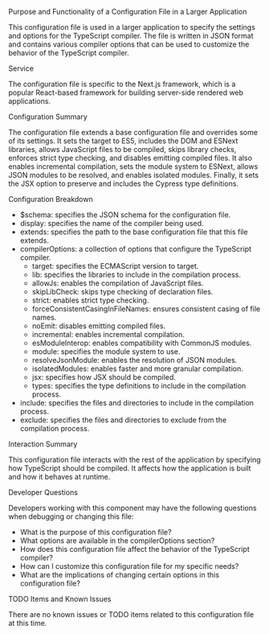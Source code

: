 Purpose and Functionality of a Configuration File in a Larger Application

This configuration file is used in a larger application to specify the settings and options for the TypeScript compiler. The file is written in JSON format and contains various compiler options that can be used to customize the behavior of the TypeScript compiler.

Service

The configuration file is specific to the Next.js framework, which is a popular React-based framework for building server-side rendered web applications.

Configuration Summary

The configuration file extends a base configuration file and overrides some of its settings. It sets the target to ES5, includes the DOM and ESNext libraries, allows JavaScript files to be compiled, skips library checks, enforces strict type checking, and disables emitting compiled files. It also enables incremental compilation, sets the module system to ESNext, allows JSON modules to be resolved, and enables isolated modules. Finally, it sets the JSX option to preserve and includes the Cypress type definitions.

Configuration Breakdown

- $schema: specifies the JSON schema for the configuration file.
- display: specifies the name of the compiler being used.
- extends: specifies the path to the base configuration file that this file extends.
- compilerOptions: a collection of options that configure the TypeScript compiler.
  - target: specifies the ECMAScript version to target.
  - lib: specifies the libraries to include in the compilation process.
  - allowJs: enables the compilation of JavaScript files.
  - skipLibCheck: skips type checking of declaration files.
  - strict: enables strict type checking.
  - forceConsistentCasingInFileNames: ensures consistent casing of file names.
  - noEmit: disables emitting compiled files.
  - incremental: enables incremental compilation.
  - esModuleInterop: enables compatibility with CommonJS modules.
  - module: specifies the module system to use.
  - resolveJsonModule: enables the resolution of JSON modules.
  - isolatedModules: enables faster and more granular compilation.
  - jsx: specifies how JSX should be compiled.
  - types: specifies the type definitions to include in the compilation process.
- include: specifies the files and directories to include in the compilation process.
- exclude: specifies the files and directories to exclude from the compilation process.

Interaction Summary

This configuration file interacts with the rest of the application by specifying how TypeScript should be compiled. It affects how the application is built and how it behaves at runtime.

Developer Questions

Developers working with this component may have the following questions when debugging or changing this file:

- What is the purpose of this configuration file?
- What options are available in the compilerOptions section?
- How does this configuration file affect the behavior of the TypeScript compiler?
- How can I customize this configuration file for my specific needs?
- What are the implications of changing certain options in this configuration file?

TODO Items and Known Issues

There are no known issues or TODO items related to this configuration file at this time.